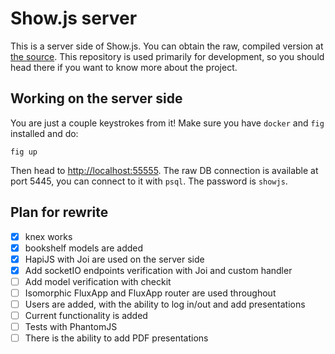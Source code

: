 Show.js server
==============

This is a server side of Show.js. You can obtain the raw, compiled version at [the source](https://syncjs.io). This repository is used primarily for development, so you should head there if you want to know more about the project.


Working on the server side
--------------------------

You are just a couple keystrokes from it! Make sure you have `docker` and `fig` installed and do:

    fig up

Then head to [http://localhost:55555](http://localhost:55555).
The raw DB connection is available at port 5445, you can connect to it with `psql`. The password is `showjs`.


Plan for rewrite
----------------

* [x] knex works
* [x] bookshelf models are added
* [x] HapiJS with Joi are used on the server side
* [x] Add socketIO endpoints verification with Joi and custom handler
* [ ] Add model verification with checkit
* [ ] Isomorphic FluxApp and FluxApp router are used throughout
* [ ] Users are added, with the ability to log in/out and add presentations
* [ ] Current functionality is added
* [ ] Tests with PhantomJS
* [ ] There is the ability to add PDF presentations
